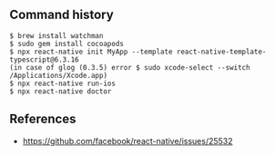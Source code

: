 ## Command history

```
$ brew install watchman
$ sudo gem install cocoapods
$ npx react-native init MyApp --template react-native-template-typescript@6.3.16
(in case of glog (0.3.5) error $ sudo xcode-select --switch /Applications/Xcode.app)
$ npx react-native run-ios
$ npx react-native doctor
```

## References
- https://github.com/facebook/react-native/issues/25532